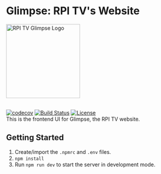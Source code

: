 # Glimpse: RPI TV's Website
<img src="https://imgur.com/dmZSyhe.png" width="200px" alt="RPI TV Glimpse Logo" />
<br>
<br>

[![codecov](https://codecov.io/gh/robere2/rpitv-website/branch/master/graph/badge.svg?token=PDoB2jjWTw)](https://codecov.io/gh/robere2/rpitv-website)
[![Build Status](https://travis-ci.com/robere2/rpitv-website.svg?token=jUqyrPQYvVT8sKkXZfU1&branch=master)](https://travis-ci.com/robere2/rpitv-website)
[![License](https://img.shields.io/badge/license-GNU%20GPL%20v3.0-blue)](./LICENSE)
<br>
This is the frontend UI for Glimpse, the RPI TV website.
## Getting Started
1. Create/import the `.npmrc` and `.env` files.
2. `npm install`
3. Run `npm run dev` to start the server in development mode.
